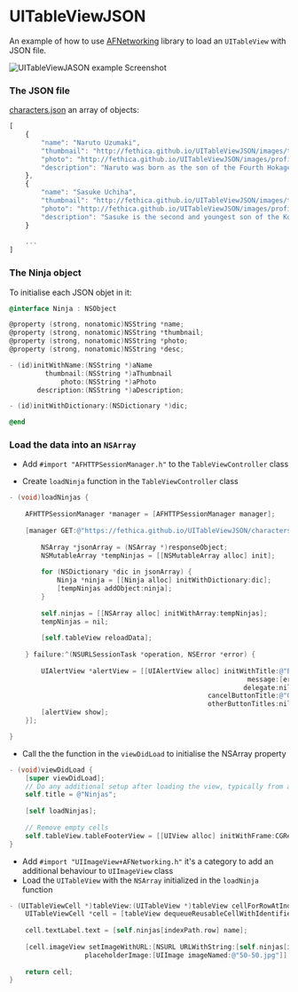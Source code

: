 UITableViewJSON
===============

An example of how to use [AFNetworking](http://github.com/AFNetworking/AFNetworking) library to load an `UITableView` with JSON file.

<img src="http://fethica.github.io/UITableViewJSON/images/screenshot.png" alt="UITableViewJASON example Screenshot" />

### The JSON file

[characters.json](http://github.com/fethica/UITableViewJSON/blob/gh-pages/characters.json) an array of objects:

```javascript
[
    {
        "name": "Naruto Uzumaki",
        "thumbnail": "http://fethica.github.io/UITableViewJSON/images/thumbs/naruto.png",
        "photo": "http://fethica.github.io/UITableViewJSON/images/profile/naruto.png",
        "description": "Naruto was born as the son of the Fourth Hokage, Minato Namikaze..."
    },
    {
        "name": "Sasuke Uchiha",
        "thumbnail": "http://fethica.github.io/UITableViewJSON/images/thumbs/sasuke.png",
        "photo": "http://fethica.github.io/UITableViewJSON/images/profile/sasuke.jpg",
        "description": "Sasuke is the second and youngest son of the Konoha Military Police Force ..."
    }
    
    ...
]
```

### The Ninja object

To initialise each JSON objet in it:

```objectivec
@interface Ninja : NSObject

@property (strong, nonatomic)NSString *name;
@property (strong, nonatomic)NSString *thumbnail;
@property (strong, nonatomic)NSString *photo;
@property (strong, nonatomic)NSString *desc;

- (id)initWithName:(NSString *)aName
         thumbnail:(NSString *)aThumbnail
             photo:(NSString *)aPhoto
       description:(NSString *)aDescription;

- (id)initWithDictionary:(NSDictionary *)dic;

@end
```

### Load the data into an `NSArray`
* Add `#import "AFHTTPSessionManager.h"` to the `TableViewController` class

* Create `loadNinja` function in the `TableViewController` class

```objectivec
- (void)loadNinjas {
    
    AFHTTPSessionManager *manager = [AFHTTPSessionManager manager];
    
    [manager GET:@"https://fethica.github.io/UITableViewJSON/characters.json" parameters:nil progress:nil success:^(NSURLSessionTask *task, id responseObject) {
        
        NSArray *jsonArray = (NSArray *)responseObject;
        NSMutableArray *tempNinjas = [[NSMutableArray alloc] init];
        
        for (NSDictionary *dic in jsonArray) {
            Ninja *ninja = [[Ninja alloc] initWithDictionary:dic];
            [tempNinjas addObject:ninja];
        }
        
        self.ninjas = [[NSArray alloc] initWithArray:tempNinjas];
        tempNinjas = nil;
        
        [self.tableView reloadData];
        
    } failure:^(NSURLSessionTask *operation, NSError *error) {
        
        UIAlertView *alertView = [[UIAlertView alloc] initWithTitle:@"Error Retrieving Ninjas"
                                                            message:[error localizedDescription]
                                                           delegate:nil
                                                  cancelButtonTitle:@"Ok"
                                                  otherButtonTitles:nil];
        [alertView show];
    }];

}
```

* Call the the function in the `viewDidLoad` to initialise the NSArray property

```objectivec
- (void)viewDidLoad {
    [super viewDidLoad];
    // Do any additional setup after loading the view, typically from a nib.
    self.title = @"Ninjas";
    
    [self loadNinjas];
    
    // Remove empty cells
    self.tableView.tableFooterView = [[UIView alloc] initWithFrame:CGRectZero];
}
```

* Add `#import "UIImageView+AFNetworking.h"` it's a category to add an additional behaviour to `UIImageView` class
* Load the `UITableView` with the `NSArray` initialized in the `loadNinja` function

```objectivec
- (UITableViewCell *)tableView:(UITableView *)tableView cellForRowAtIndexPath:(NSIndexPath *)indexPath {
    UITableViewCell *cell = [tableView dequeueReusableCellWithIdentifier:@"cell" forIndexPath:indexPath];
    
    cell.textLabel.text = [self.ninjas[indexPath.row] name];
    
    [cell.imageView setImageWithURL:[NSURL URLWithString:[self.ninjas[indexPath.row] thumbnail]]
                   placeholderImage:[UIImage imageNamed:@"50-50.jpg"]];
    
    return cell;
}
```


